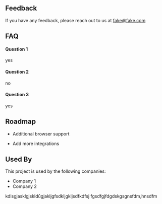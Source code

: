 
## Feedback

If you have any feedback, please reach out to us at fake@fake.com


## FAQ

#### Question 1

yes

#### Question 2

no

#### Question 3

yes


## Roadmap

- Additional browser support

- Add more integrations


## Used By

This project is used by the following companies:

- Company 1
- Company 2

kdlsgjasklgjskldůgjakljgfsdkljgkljsdfkdfsj
fgsdfgjfdgdskgsgnsfdm,hnsdfm

